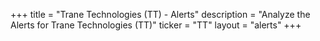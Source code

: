 +++
title = "Trane Technologies (TT) - Alerts"
description = "Analyze the Alerts for Trane Technologies (TT)"
ticker = "TT"
layout = "alerts"
+++

